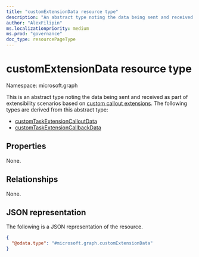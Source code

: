 ```yaml
---
title: "customExtensionData resource type"
description: "An abstract type noting the data being sent and received as part of extensibility scenarios based on custom callout extensions"
author: "AlexFilipin"
ms.localizationpriority: medium
ms.prod: "governance"
doc_type: resourcePageType
---
```


# customExtensionData resource type

Namespace: microsoft.graph

This is an abstract type noting the data being sent and received as part of extensibility scenarios based on [custom callout extensions](../resources/customcalloutextension.md). The following types are derived from this abstract type:
+ [customTaskExtensionCalloutData](../resources/identitygovernance-customtaskextensioncalloutdata.md)
+ [customTaskExtensionCallbackData](../resources/identitygovernance-customtaskextensioncallbackdata.md)

## Properties

None.

## Relationships

None.

## JSON representation

The following is a JSON representation of the resource.
<!-- {
  "blockType": "resource",
  "@odata.type": "microsoft.graph.customExtensionData"
}
-->
``` json
{
  "@odata.type": "#microsoft.graph.customExtensionData"
}
```

